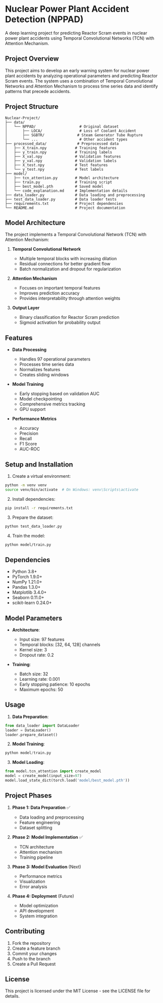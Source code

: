 # Nuclear Power Plant Accident Detection (NPPAD)

A deep learning project for predicting Reactor Scram events in nuclear power plant accidents using Temporal Convolutional Networks (TCN) with Attention Mechanism.

## Project Overview

This project aims to develop an early warning system for nuclear power plant accidents by analyzing operational parameters and predicting Reactor Scram events. The system uses a combination of Temporal Convolutional Networks and Attention Mechanism to process time series data and identify patterns that precede accidents.

## Project Structure

```
Nuclear-Project/
├── data/
│   └── NPPAD/                    # Original dataset
│       ├── LOCA/                 # Loss of Coolant Accident
│       ├── SGBTR/               # Steam Generator Tube Rupture
│       └── ...                   # Other accident types
├── processed_data/              # Preprocessed data
│   ├── X_train.npy             # Training features
│   ├── y_train.npy             # Training labels
│   ├── X_val.npy               # Validation features
│   ├── y_val.npy               # Validation labels
│   ├── X_test.npy              # Test features
│   └── y_test.npy              # Test labels
├── model/
│   ├── tcn_attention.py        # Model architecture
│   ├── train.py                # Training script
│   ├── best_model.pth          # Saved model
│   └── code_explanation.md     # Implementation details
├── data_loader.py              # Data loading and preprocessing
├── test_data_loader.py         # Data loader tests
├── requirements.txt            # Project dependencies
└── README.md                   # Project documentation
```

## Model Architecture

The project implements a Temporal Convolutional Network (TCN) with Attention Mechanism:

1. **Temporal Convolutional Network**
   - Multiple temporal blocks with increasing dilation
   - Residual connections for better gradient flow
   - Batch normalization and dropout for regularization

2. **Attention Mechanism**
   - Focuses on important temporal features
   - Improves prediction accuracy
   - Provides interpretability through attention weights

3. **Output Layer**
   - Binary classification for Reactor Scram prediction
   - Sigmoid activation for probability output

## Features

- **Data Processing**
  - Handles 97 operational parameters
  - Processes time series data
  - Normalizes features
  - Creates sliding windows

- **Model Training**
  - Early stopping based on validation AUC
  - Model checkpointing
  - Comprehensive metrics tracking
  - GPU support

- **Performance Metrics**
  - Accuracy
  - Precision
  - Recall
  - F1 Score
  - AUC-ROC

## Setup and Installation

1. Create a virtual environment:
```bash
python -m venv venv
source venv/bin/activate  # On Windows: venv\Scripts\activate
```

2. Install dependencies:
```bash
pip install -r requirements.txt
```

3. Prepare the dataset:
```bash
python test_data_loader.py
```

4. Train the model:
```bash
python model/train.py
```

## Dependencies

- Python 3.8+
- PyTorch 1.9.0+
- NumPy 1.21.0+
- Pandas 1.3.0+
- Matplotlib 3.4.0+
- Seaborn 0.11.0+
- scikit-learn 0.24.0+

## Model Parameters

- **Architecture**:
  - Input size: 97 features
  - Temporal blocks: [32, 64, 128] channels
  - Kernel size: 3
  - Dropout rate: 0.2

- **Training**:
  - Batch size: 32
  - Learning rate: 0.001
  - Early stopping patience: 10 epochs
  - Maximum epochs: 50

## Usage

1. **Data Preparation**:
```python
from data_loader import DataLoader
loader = DataLoader()
loader.prepare_dataset()
```

2. **Model Training**:
```python
python model/train.py
```

3. **Model Loading**:
```python
from model.tcn_attention import create_model
model = create_model(input_size=97)
model.load_state_dict(torch.load('model/best_model.pth'))
```

## Project Phases

1. **Phase 1: Data Preparation** ✅
   - Data loading and preprocessing
   - Feature engineering
   - Dataset splitting

2. **Phase 2: Model Implementation** ✅
   - TCN architecture
   - Attention mechanism
   - Training pipeline

3. **Phase 3: Model Evaluation** (Next)
   - Performance metrics
   - Visualization
   - Error analysis

4. **Phase 4: Deployment** (Future)
   - Model optimization
   - API development
   - System integration

## Contributing

1. Fork the repository
2. Create a feature branch
3. Commit your changes
4. Push to the branch
5. Create a Pull Request

## License

This project is licensed under the MIT License - see the LICENSE file for details. 